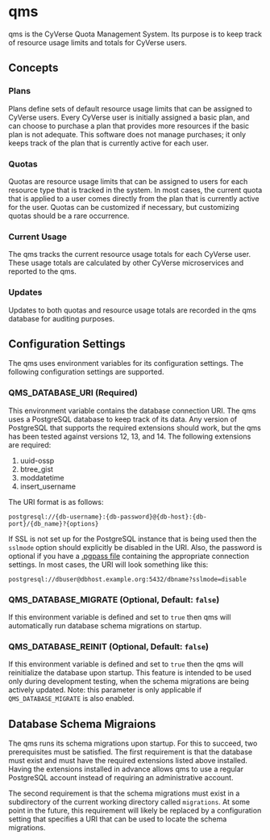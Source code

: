# qms

qms is the CyVerse Quota Management System. Its purpose is to keep track of resource usage limits and totals for
CyVerse users.

## Concepts

### Plans

Plans define sets of default resource usage limits that can be assigned to CyVerse users. Every CyVerse user is
initially assigned a basic plan, and can choose to purchase a plan that provides more resources if the basic plan
is not adequate. This software does not manage purchases; it only keeps track of the plan that is currently active
for each user.

### Quotas

Quotas are resource usage limits that can be assigned to users for each resource type that is tracked in the system. In
most cases, the current quota that is applied to a user comes directly from the plan that is currently active for the
user. Quotas can be customized if necessary, but customizing quotas should be a rare occurrence.

### Current Usage

The qms tracks the current resource usage totals for each CyVerse user. These usage totals are calculated by other
CyVerse microservices and reported to the qms.

### Updates

Updates to both quotas and resource usage totals are recorded in the qms database for auditing purposes.

## Configuration Settings

The qms uses environment variables for its configuration settings. The following configuration settings are supported.

### QMS_DATABASE_URI (Required)

This environment variable contains the database connection URI. The qms uses a PostgreSQL database to keep track of
its data. Any version of PostgreSQL that supports the required extensions should work, but the qms has been tested
against versions 12, 13, and 14. The following extensions are required:

1. uuid-ossp
2. btree_gist
3. moddatetime
4. insert_username

The URI format is as follows:

```
postgresql://{db-username}:{db-password}@{db-host}:{db-port}/{db_name}?{options}
```

If SSL is not set up for the PostgreSQL instance that is being used then the `sslmode` option should explicitly be
disabled in the URI. Also, the password is optional if you have a [.pgpass file][1] containing the appropriate
connection settings. In most cases, the URI will look something like this:

```
postgresql://dbuser@dbhost.example.org:5432/dbname?sslmode=disable
```

### QMS_DATABASE_MIGRATE (Optional, Default: `false`)

If this environment variable is defined and set to `true` then qms will automatically run database schema migrations
on startup.

### QMS_DATABASE_REINIT (Optional, Default: `false`)

If this environment variable is defined and set to `true` then the qms will reinitialize the database upon startup.
This feature is intended to be used only during development testing, when the schema migrations are being actively
updated. Note: this parameter is only applicable if `QMS_DATABASE_MIGRATE` is also enabled.

## Database Schema Migraions

The qms runs its schema migrations upon startup. For this to succeed, two prerequisites must be satisfied. The first
requirement is that the database must exist and must have the required extensions listed above installed. Having the
extensions installed in advance allows qms to use a regular PostgreSQL account instead of requiring an administrative
account.

The second requirement is that the schema migrations must exist in a subdirectory of the current working directory
called `migrations`. At some point in the future, this requirement will likely be replaced by a configuration setting
that specifies a URI that can be used to locate the schema migrations.

[1]: https://www.postgresql.org/docs/current/libpq-pgpass.html
